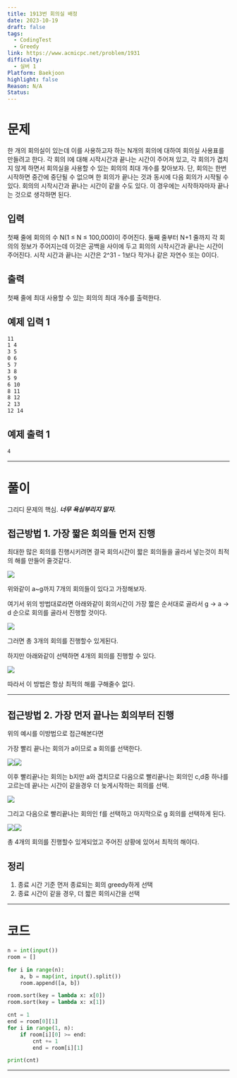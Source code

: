 ```yaml
---
title: 1913번 회의실 배정
date: 2023-10-19
draft: false
tags:
  - CodingTest
  - Greedy
link: https://www.acmicpc.net/problem/1931
difficulty:
  - 실버 1
Platform: Baekjoon
highlight: false
Reason: N/A
Status:
---
```

# 문제

한 개의 회의실이 있는데 이를 사용하고자 하는 N개의 회의에 대하여 회의실 사용표를 만들려고 한다. 각 회의 I에 대해 시작시간과 끝나는 시간이 주어져 있고, 각 회의가 겹치지 않게 하면서 회의실을 사용할 수 있는 회의의 최대 개수를 찾아보자. 단, 회의는 한번 시작하면 중간에 중단될 수 없으며 한 회의가 끝나는 것과 동시에 다음 회의가 시작될 수 있다. 회의의 시작시간과 끝나는 시간이 같을 수도 있다. 이 경우에는 시작하자마자 끝나는 것으로 생각하면 된다.

## 입력

첫째 줄에 회의의 수 N(1 ≤ N ≤ 100,000)이 주어진다. 둘째 줄부터 N+1 줄까지 각 회의의 정보가 주어지는데 이것은 공백을 사이에 두고 회의의 시작시간과 끝나는 시간이 주어진다. 시작 시간과 끝나는 시간은 2^31 - 1보다 작거나 같은 자연수 또는 0이다.

## 출력

첫째 줄에 최대 사용할 수 있는 회의의 최대 개수를 출력한다.

## 예제 입력 1 

```sh
11
1 4
3 5
0 6
5 7
3 8
5 9
6 10
8 11
8 12
2 13
12 14
```

## 예제 출력 1 

```sh
4
```


___

# 풀이

그리디 문제의 핵심. ***너무 욕심부리지 말자.***

## 접근방법 1.  가장 짧은 회의들 먼저 진행

최대한 많은 회의를 진행시키려면 결국 회의시간이 짧은 회의들을 골라서 넣는것이 최적의 해를 만들어 줄것같다.

![](https://blog.kakaocdn.net/dn/n9LEF/btq0iXo7LV9/wZ2THhg9keKnjkfLsvOnaK/img.png)

위와같이 a~g까지 7개의 회의들이 있다고 가정해보자. 

여기서 위의 방법대로라면 아래와같이 회의시간이 가장 짧은 순서대로 골라서 g -> a -> d 순으로 회의를 골라서 진행할 것이다.

![](https://blog.kakaocdn.net/dn/bfyrgN/btq0ehoyZHk/1gkqx4M8Hrju61krtq7Svk/img.png)

그러면 총 3개의 회의를 진행할수 있게된다.

하지만 아래와같이 선택하면 4개의 회의를 진행할 수 있다.

![](https://blog.kakaocdn.net/dn/cs1uSH/btq0c3dgPtI/SGYTZqMMEpSISau3EfcJp1/img.png)

따라서 이 방법은 항상 최적의 해를 구해줄수 없다.

---

## 접근방법 2. 가장 먼저 끝나는 회의부터 진행

위의 예시를 이방법으로 접근해본다면

가장 빨리 끝나는 회의가 a이므로 a 회의를 선택한다.

![](https://blog.kakaocdn.net/dn/beKxQe/btq0c2lazm2/wIqAVL6sk4Es7O95k9zSdK/img.png)![](https://blog.kakaocdn.net/dn/bj6pXC/btq0iXWYAdq/VjCb4YEKaUKkwwwkkvvPr0/img.png)

이후 빨리끝나는 회의는 b지만 a와 겹치므로 다음으로 빨리끝나는 회의인 c,d중 하나를 고르는데 끝나는 시간이 같을경우 더 늦게시작하는 회의를 선택.

![](https://blog.kakaocdn.net/dn/CksnZ/btq0iWX51zV/yPd1LBtR3T0Jjo5TFvf7J0/img.png)

그리고 다음으로 빨리끝나는 회의인 f를 선택하고 마지막으로 g 회의를 선택하게 된다.

![](https://blog.kakaocdn.net/dn/X9DNe/btq0ehA0OEg/dcCeNOFYsBkQTo68lSzDBk/img.png)![](https://blog.kakaocdn.net/dn/c420SE/btq0eg4h0e1/Muhb488mnHKZbiojgOfdD0/img.png)

총 4개의 회의를 진행할수 있게되었고 주어진 상황에 있어서 최적의 해이다.


## 정리 

1. 종료 시간 기준 먼저 종료되는 회의 greedy하게 선택
2. 종료 시간이 같을 경우, 더 짧은 회의시간을 선택



____
# 코드


```python
n = int(input())
room = []

for i in range(n):
    a, b = map(int, input().split())
    room.append([a, b])

room.sort(key = lambda x: x[0])
room.sort(key = lambda x: x[1])

cnt = 1
end = room[0][1]
for i in range(1, n):
    if room[i][0] >= end:
        cnt += 1
        end = room[i][1]

print(cnt)
```



___

